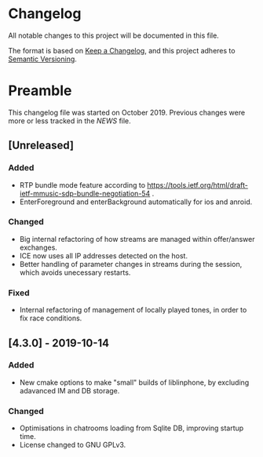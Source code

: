 # Changelog
All notable changes to this project will be documented in this file.

The format is based on [Keep a Changelog](https://keepachangelog.com/en/1.0.0/),
and this project adheres to [Semantic Versioning](https://semver.org/spec/v2.0.0.html).

# Preamble

This changelog file was started on October 2019. Previous changes were more or less tracked in the *NEWS* file.

## [Unreleased]
    
### Added
- RTP bundle mode feature according to https://tools.ietf.org/html/draft-ietf-mmusic-sdp-bundle-negotiation-54 .
- EnterForeground and enterBackground automatically for ios and anroid.

### Changed
- Big internal refactoring of how streams are managed within offer/answer exchanges.
- ICE now uses all IP addresses detected on the host.
- Better handling of parameter changes in streams during the session, which avoids unecessary restarts.

### Fixed
- Internal refactoring of management of locally played tones, in order to fix race conditions.


## [4.3.0] - 2019-10-14

### Added
- New cmake options to make "small" builds of liblinphone, by excluding adavanced IM and DB storage.

### Changed
- Optimisations in chatrooms loading from Sqlite DB, improving startup time.
- License changed to GNU GPLv3.


